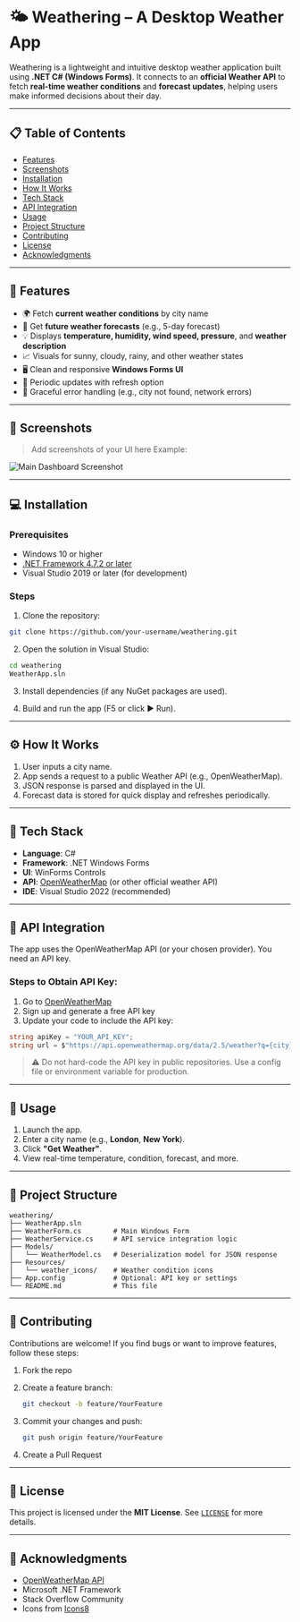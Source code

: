 
# 🌤️ Weathering – A Desktop Weather App

Weathering is a lightweight and intuitive desktop weather application built using **.NET C# (Windows Forms)**. It connects to an **official Weather API** to fetch **real-time weather conditions** and **forecast updates**, helping users make informed decisions about their day.

---

## 📋 Table of Contents

* [Features](#features)
* [Screenshots](#screenshots)
* [Installation](#installation)
* [How It Works](#how-it-works)
* [Tech Stack](#tech-stack)
* [API Integration](#api-integration)
* [Usage](#usage)
* [Project Structure](#project-structure)
* [Contributing](#contributing)
* [License](#license)
* [Acknowledgments](#acknowledgments)

---

## 🌟 Features

* 🌍 Fetch **current weather conditions** by city name
* 📆 Get **future weather forecasts** (e.g., 5-day forecast)
* 💡 Displays **temperature, humidity, wind speed, pressure**, and **weather description**
* 📈 Visuals for sunny, cloudy, rainy, and other weather states
* 🖥️ Clean and responsive **Windows Forms UI**
* 🔄 Periodic updates with refresh option
* 🚫 Graceful error handling (e.g., city not found, network errors)

---

## 📸 Screenshots

> Add screenshots of your UI here
> Example:

![Main Dashboard Screenshot](https://via.placeholder.com/600x300.png?text=Weather+App+Screenshot)

---

## 💻 Installation

### Prerequisites

* Windows 10 or higher
* [.NET Framework 4.7.2 or later](https://dotnet.microsoft.com/en-us/download/dotnet-framework)
* Visual Studio 2019 or later (for development)

### Steps

1. Clone the repository:

```bash
git clone https://github.com/your-username/weathering.git
```

2. Open the solution in Visual Studio:

```bash
cd weathering
WeatherApp.sln
```

3. Install dependencies (if any NuGet packages are used).

4. Build and run the app (F5 or click ▶️ Run).

---

## ⚙️ How It Works

1. User inputs a city name.
2. App sends a request to a public Weather API (e.g., OpenWeatherMap).
3. JSON response is parsed and displayed in the UI.
4. Forecast data is stored for quick display and refreshes periodically.

---

## 🧱 Tech Stack

* **Language**: C#
* **Framework**: .NET Windows Forms
* **UI**: WinForms Controls
* **API**: [OpenWeatherMap](https://openweathermap.org/api) (or other official weather API)
* **IDE**: Visual Studio 2022 (recommended)

---

## 🔌 API Integration

The app uses the OpenWeatherMap API (or your chosen provider). You need an API key.

### Steps to Obtain API Key:

1. Go to [OpenWeatherMap](https://openweathermap.org/api)
2. Sign up and generate a free API key
3. Update your code to include the API key:

```csharp
string apiKey = "YOUR_API_KEY";
string url = $"https://api.openweathermap.org/data/2.5/weather?q={city}&appid={apiKey}&units=metric";
```

> ⚠️ Do not hard-code the API key in public repositories. Use a config file or environment variable for production.

---

## 🚀 Usage

1. Launch the app.
2. Enter a city name (e.g., **London**, **New York**).
3. Click **"Get Weather"**.
4. View real-time temperature, condition, forecast, and more.

---

## 📁 Project Structure

```
weathering/
├── WeatherApp.sln
├── WeatherForm.cs        # Main Windows Form
├── WeatherService.cs     # API service integration logic
├── Models/
│   └── WeatherModel.cs   # Deserialization model for JSON response
├── Resources/
│   └── weather_icons/    # Weather condition icons
├── App.config            # Optional: API key or settings
└── README.md             # This file
```

---

## 🤝 Contributing

Contributions are welcome!
If you find bugs or want to improve features, follow these steps:

1. Fork the repo
2. Create a feature branch:

   ```bash
   git checkout -b feature/YourFeature
   ```
3. Commit your changes and push:

   ```bash
   git push origin feature/YourFeature
   ```
4. Create a Pull Request

---

## 📄 License

This project is licensed under the **MIT License**.
See [`LICENSE`](LICENSE) for more details.

---

## 🙏 Acknowledgments

* [OpenWeatherMap API](https://openweathermap.org)
* Microsoft .NET Framework
* Stack Overflow Community
* Icons from [Icons8](https://icons8.com/)

